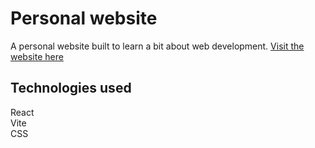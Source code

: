 # Personal website
A personal website built to learn a bit about web development.
[Visit the website here](https://yehuraccah.com)

## Technologies used
React  
Vite  
CSS
